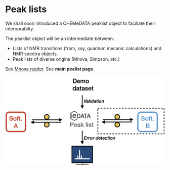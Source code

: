 
# Peak lists

We shall soon introduced a CHEMeDATA peaklist object to faciliate their interoprabilty.

The peaklist object will be an intermediate between:

- Lists of NMR transitions (from, say, quantum mecanic calculations) and NMR spectra objects.
- Peak lists of diverse origins (Mnova, Simpson, *etc.*)

See [Mnova reader](https://github.com/CHEMeDATA/MnovaJson-reader).
See **main pealist page**.

![alt text](./images/peakList.png)
